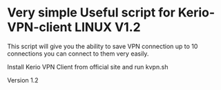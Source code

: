 # Very simple Useful script for Kerio-VPN-client  LINUX V1.2

Тhis script will give you the ability to save VPN connection up to 10 connections
you can connect to them very easily.

Install Kerio VPN Client from official site and run kvpn.sh

Version 1.2
